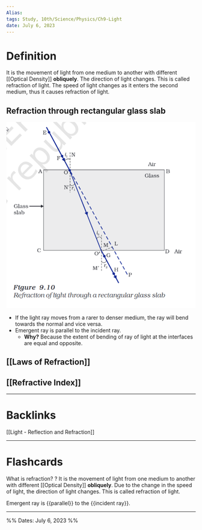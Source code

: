 ```yaml
---
Alias:
tags: Study, 10th/Science/Physics/Ch9-Light
date: July 6, 2023
---
```

# Definition
It is the movement of light from one medium to another with different [[Optical Density]] **obliquely**. The direction of light changes. This is called refraction of light.
The speed of light changes as it enters the second medium, thus it causes refraction of light.
## Refraction through rectangular glass slab

![500](assets/pasted-image-20230706150954-09992ef70838d0df9f93701ad5a72dae.png)

- If the light ray moves from a rarer to denser medium, the ray will bend towards the normal and vice versa.
- Emergent ray is parallel to the incident ray.
	- **Why?** Because the extent of bending of ray of light at the interfaces are equal and opposite.
## [[Laws of Refraction]]
## [[Refractive Index]]


---
# Backlinks
[[Light - Reflection and Refraction]]

---
# Flashcards

What is refraction?
?
It is the movement of light from one medium to another with different [[Optical Density]] **obliquely**. Due to the change in the speed of light, the direction of light changes. This is called refraction of light.
<!--SR:!2024-04-23,66,182-->

Emergent ray is {{parallel}} to the {{incident ray}}.
<!--SR:!2024-12-24,341,280!2024-04-07,200,262-->

---

%%
Dates: July 6, 2023
%%